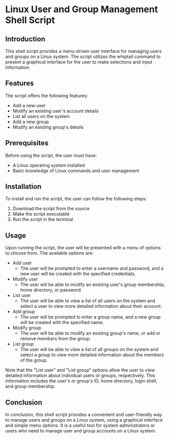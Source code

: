 # Linux User and Group Management Shell Script

## Introduction
This shell script provides a menu-driven user interface for managing users and groups on a Linux system. The script utilizes the whiptail command to present a graphical interface for the user to make selections and input information.

## Features
The script offers the following features:
- Add a new user
- Modify an existing user's account details
- List all users on the system
- Add a new group
- Modify an existing group's details

## Prerequisites
Before using the script, the user must have:
- A Linux operating system installed
- Basic knowledge of Linux commands and user management

## Installation
To install and run the script, the user can follow the following steps:
1. Download the script from the source
2. Make the script executable
3. Run the script in the terminal

## Usage
Upon running the script, the user will be presented with a menu of options to choose from. The available options are:
- Add user
    - The user will be prompted to enter a username and password, and a new user will be created with the specified credentials.
- Modify user
    - The user will be able to modify an existing user's group membership, home directory, or password.
- List user
    - The user will be able to view a list of all users on the system and select a user to view more detailed information about their account.
- Add group
    - The user will be prompted to enter a group name, and a new group will be created with the specified name.
- Modify group
    - The user will be able to modify an existing group's name, or add or remove members from the group.
- List group
    - The user will be able to view a list of all groups on the system and select a group to view more detailed information about the members of the group.

Note that the "List user" and "List group" options allow the user to view detailed information about individual users or groups, respectively. This information includes the user's or group's ID, home directory, login shell, and group membership.

## Conclusion
In conclusion, this shell script provides a convenient and user-friendly way to manage users and groups on a Linux system, using a graphical interface and simple menu options. It is a useful tool for system administrators or users who need to manage user and group accounts on a Linux system.
